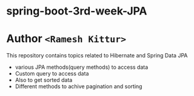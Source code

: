 # spring-boot-3rd-week-JPA

# Author `<Ramesh Kittur>`

This repository contains topics related to Hibernate and Spring Data JPA
- various JPA methods(query methods) to access data
-  Custom query to access data
-  Also to get sorted data
-  Different methods to achive pagination and sorting
